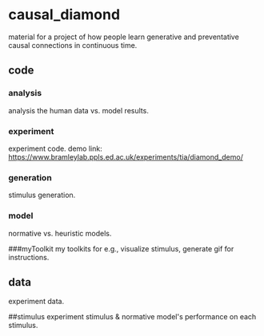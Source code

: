 # causal_diamond
 
material for a project of how people learn generative and preventative causal connections in continuous time. 

## code

###  analysis
analysis the human data vs. model results.

### experiment
experiment code.
demo link: https://www.bramleylab.ppls.ed.ac.uk/experiments/tia/diamond_demo/

### generation
stimulus generation.

### model
normative vs. heuristic models.

###myToolkit
my toolkits for e.g., visualize stimulus, generate gif for instructions.

## data
experiment data.

##stimulus
experiment stimulus & normative model's performance on each stimulus.